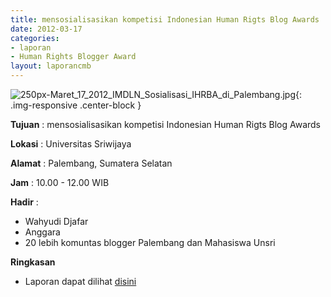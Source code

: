 ```yaml
---
title: mensosialisasikan kompetisi Indonesian Human Rigts Blog Awards
date: 2012-03-17
categories:
- laporan
- Human Rights Blogger Award
layout: laporancmb
---
```



![250px-Maret_17_2012_IMDLN_Sosialisasi_IHRBA_di_Palembang.jpg](/uploads/250px-Maret_17_2012_IMDLN_Sosialisasi_IHRBA_di_Palembang.jpg){: .img-responsive .center-block }


**Tujuan** : mensosialisasikan kompetisi Indonesian Human Rigts Blog Awards

**Lokasi** : Universitas Sriwijaya 

**Alamat** : Palembang, Sumatera Selatan 

**Jam** : 10.00 - 12.00 WIB 

**Hadir** :
* Wahyudi Djafar
* Anggara
* 20 lebih komuntas blogger Palembang dan Mahasiswa Unsri

**Ringkasan** 
* Laporan dapat dilihat [disini](http://www.hamblogger.org/imdln-berbagi-pengetahuan-ham-dengan-akademi-berbagi-palembang/)
